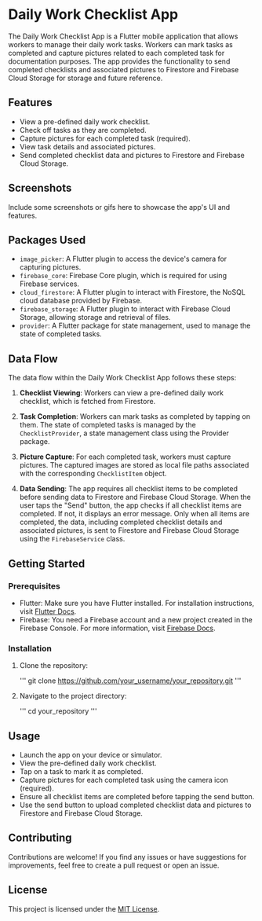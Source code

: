 # Daily Work Checklist App

The Daily Work Checklist App is a Flutter mobile application that allows workers to manage their daily work tasks. Workers can mark tasks as completed and capture pictures related to each completed task for documentation purposes. The app provides the functionality to send completed checklists and associated pictures to Firestore and Firebase Cloud Storage for storage and future reference.

## Features

- View a pre-defined daily work checklist.
- Check off tasks as they are completed.
- Capture pictures for each completed task (required).
- View task details and associated pictures.
- Send completed checklist data and pictures to Firestore and Firebase Cloud Storage.

## Screenshots

Include some screenshots or gifs here to showcase the app's UI and features.

## Packages Used

- `image_picker`: A Flutter plugin to access the device's camera for capturing pictures.
- `firebase_core`: Firebase Core plugin, which is required for using Firebase services.
- `cloud_firestore`: A Flutter plugin to interact with Firestore, the NoSQL cloud database provided by Firebase.
- `firebase_storage`: A Flutter plugin to interact with Firebase Cloud Storage, allowing storage and retrieval of files.
- `provider`: A Flutter package for state management, used to manage the state of completed tasks.

## Data Flow

The data flow within the Daily Work Checklist App follows these steps:

1. **Checklist Viewing**: Workers can view a pre-defined daily work checklist, which is fetched from Firestore.

2. **Task Completion**: Workers can mark tasks as completed by tapping on them. The state of completed tasks is managed by the `ChecklistProvider`, a state management class using the Provider package.

3. **Picture Capture**: For each completed task, workers must capture pictures. The captured images are stored as local file paths associated with the corresponding `ChecklistItem` object.

4. **Data Sending**: The app requires all checklist items to be completed before sending data to Firestore and Firebase Cloud Storage. When the user taps the "Send" button, the app checks if all checklist items are completed. If not, it displays an error message. Only when all items are completed, the data, including completed checklist details and associated pictures, is sent to Firestore and Firebase Cloud Storage using the `FirebaseService` class.

## Getting Started

### Prerequisites

- Flutter: Make sure you have Flutter installed. For installation instructions, visit [Flutter Docs](https://flutter.dev/docs/get-started/install).
- Firebase: You need a Firebase account and a new project created in the Firebase Console. For more information, visit [Firebase Docs](https://firebase.google.com/docs/flutter/setup).

### Installation

1. Clone the repository:
   
   '''
   git clone https://github.com/your_username/your_repository.git
   '''


2. Navigate to the project directory:

   '''
   cd your_repository
   '''


## Usage

- Launch the app on your device or simulator.
- View the pre-defined daily work checklist.
- Tap on a task to mark it as completed.
- Capture pictures for each completed task using the camera icon (required).
- Ensure all checklist items are completed before tapping the send button.
- Use the send button to upload completed checklist data and pictures to Firestore and Firebase Cloud Storage.

## Contributing

Contributions are welcome! If you find any issues or have suggestions for improvements, feel free to create a pull request or open an issue.

## License

This project is licensed under the [MIT License](LICENSE).



   

